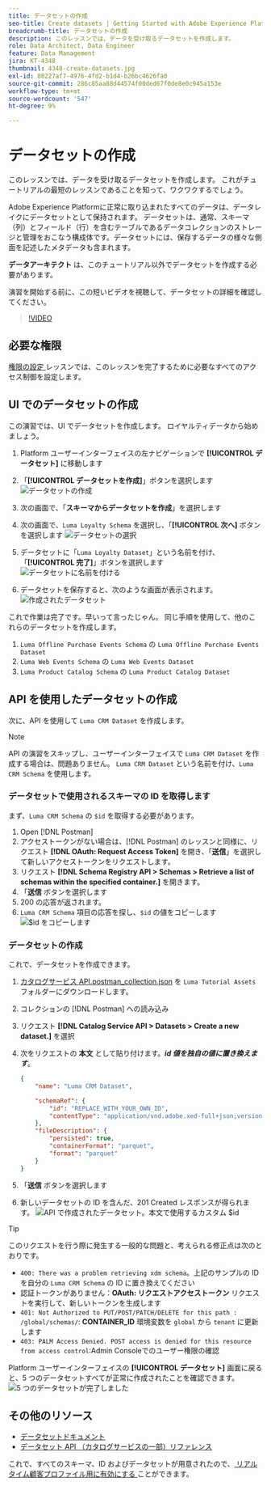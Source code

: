 ```yaml
---
title: データセットの作成
seo-title: Create datasets | Getting Started with Adobe Experience Platform for Data Architects and Data Engineers
breadcrumb-title: データセットの作成
description: このレッスンでは、データを受け取るデータセットを作成します。
role: Data Architect, Data Engineer
feature: Data Management
jira: KT-4348
thumbnail: 4348-create-datasets.jpg
exl-id: 80227af7-4976-4fd2-b1d4-b26bc4626fa0
source-git-commit: 286c85aa88d44574f00ded67f0de8e0c945a153e
workflow-type: tm+mt
source-wordcount: '547'
ht-degree: 9%

---
```


# データセットの作成

<!--15min-->

このレッスンでは、データを受け取るデータセットを作成します。 これがチュートリアルの最短のレッスンであることを知って、ワクワクするでしょう。

Adobe Experience Platformに正常に取り込まれたすべてのデータは、データレイクにデータセットとして保持されます。 データセットは、通常、スキーマ（列）とフィールド（行）を含むテーブルであるデータコレクションのストレージと管理をおこなう構成体です。データセットには、保存するデータの様々な側面を記述したメタデータも含まれます。

**データアーキテクト** は、このチュートリアル以外でデータセットを作成する必要があります。

演習を開始する前に、この短いビデオを視聴して、データセットの詳細を確認してください。
>[!VIDEO](https://video.tv.adobe.com/v/34394?learn=on&enablevpops&captions=jpn)

## 必要な権限

[ 権限の設定 ](configure-permissions.md) レッスンでは、このレッスンを完了するために必要なすべてのアクセス制御を設定します。

<!--
* Permission items **[!UICONTROL Data Management]** > **[!UICONTROL View Datasets]** and **[!UICONTROL Manage Datasets]**
* Permission item **[!UICONTROL Sandboxes]** > `Luma Tutorial`
* User-role access to the `Luma Tutorial Platform` product profile
* Developer-role access to the `Luma Tutorial Platform` product profile (for API)
-->

## UI でのデータセットの作成

この演習では、UI でデータセットを作成します。 ロイヤルティデータから始めましょう。

1. Platform ユーザーインターフェイスの左ナビゲーションで **[!UICONTROL データセット]** に移動します
1. 「**[!UICONTROL データセットを作成]**」ボタンを選択します
   ![データセットの作成](assets/datasets-createDataset.png)

1. 次の画面で、「**スキーマからデータセットを作成**」を選択します
1. 次の画面で、`Luma Loyalty Schema` を選択し、「**[!UICONTROL 次へ]** ボタンを選択します
   ![ データセットの選択 ](assets/datasets-selectSchema.png)

1. データセットに「`Luma Loyalty Dataset`」という名前を付け、「**[!UICONTROL 完了]**」ボタンを選択します
   ![ データセットに名前を付ける ](assets/datasets-nameDataset.png)
1. データセットを保存すると、次のような画面が表示されます。
   ![ 作成されたデータセット ](assets/datasets-created.png)

これで作業は完了です。早いって言ったじゃん。 同じ手順を使用して、他のこれらのデータセットを作成します。

1. `Luma Offline Purchase Events Schema` の `Luma Offline Purchase Events Dataset`
1. `Luma Web Events Schema` の `Luma Web Events Dataset`
1. `Luma Product Catalog Schema` の `Luma Product Catalog Dataset`


## API を使用したデータセットの作成

次に、API を使用して `Luma CRM Dataset` を作成します。

>[!NOTE]
>
>API の演習をスキップし、ユーザーインターフェイスで `Luma CRM Dataset` を作成する場合は、問題ありません。 `Luma CRM Dataset` という名前を付け、`Luma CRM Schema` を使用します。

### データセットで使用されるスキーマの ID を取得します

まず、`Luma CRM Schema` の `$id` を取得する必要があります。

1. Open [!DNL Postman]
1. アクセストークンがない場合は、[!DNL Postman] のレッスンと同様に、リクエスト **[!DNL OAuth: Request Access Token]** を開き、「**送信**」を選択して新しいアクセストークンをリクエストします。
1. リクエスト **[!DNL Schema Registry API > Schemas > Retrieve a list of schemas within the specified container.]** を開きます。
1. 「**送信** ボタンを選択します
1. 200 の応答が返されます。
1. `Luma CRM Schema` 項目の応答を探し、`$id` の値をコピーします
   ![$id をコピーします ](assets/dataset-crm-getSchemaId.png)

### データセットの作成

これで、データセットを作成できます。

1. [ カタログサービス API.postman_collection.json](https://raw.githubusercontent.com/adobe/experience-platform-postman-samples/master/apis/experience-platform/Catalog%20Service%20API.postman_collection.json) を `Luma Tutorial Assets` フォルダーにダウンロードします。
1. コレクションの [!DNL Postman] への読み込み
1. リクエスト **[!DNL Catalog Service API > Datasets > Create a new dataset.]** を選択
1. 次をリクエストの **本文** として貼り付けます。***id 値を独自の値に置き換えます***。

   ```json
   {
       "name": "Luma CRM Dataset",
   
       "schemaRef": {
           "id": "REPLACE_WITH_YOUR_OWN_ID",
           "contentType": "application/vnd.adobe.xed-full+json;version=1"
       },
       "fileDescription": {
           "persisted": true,
           "containerFormat": "parquet",
           "format": "parquet"
       }
   }
   ```

1. 「**送信** ボタンを選択します
1. 新しいデータセットの ID を含んだ、201 Created レスポンスが得られます。
   ![API で作成されたデータセット。本文で使用するカスタム $id](assets/datasets-crm-created.png)

>[!TIP]
>
> このリクエストを行う際に発生する一般的な問題と、考えられる修正点は次のとおりです。
>
> * `400: There was a problem retrieving xdm schema`。上記のサンプルの ID を自分の `Luma CRM Schema` の ID に置き換えてください
> * 認証トークンがありません：**OAuth: リクエストアクセストークン** リクエストを実行して、新しいトークンを生成します
> * `401: Not Authorized to PUT/POST/PATCH/DELETE for this path : /global/schemas/`: **CONTAINER_ID** 環境変数を `global` から `tenant` に更新します
> * `403: PALM Access Denied. POST access is denied for this resource from access control`:Admin Consoleでのユーザー権限の確認


Platform ユーザーインターフェイスの **[!UICONTROL データセット]** 画面に戻ると、5 つのデータセットすべてが正常に作成されたことを確認できます。
![5 つのデータセットが完了しました ](assets/datasets-allComplete.png)


## その他のリソース

* [ データセットドキュメント ](https://experienceleague.adobe.com/docs/experience-platform/catalog/datasets/overview.html?lang=ja)
* [ データセット API （カタログサービスの一部）リファレンス ](https://www.adobe.io/experience-platform-apis/references/catalog/#tag/Datasets)

これで、すべてのスキーマ、ID およびデータセットが用意されたので、[ リアルタイム顧客プロファイル用に有効にする ](enable-profiles.md) ことができます。
